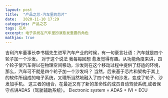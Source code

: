 ```yaml
---
layout: post
title:  "产品之芯-汽车里的芯片"
date:   2020-11-10 17:29
categories: 产品之芯
tags: 芯片
excerpt: 电子系统在汽车里扮演愈发重要的角色
mathjax: true
---
```


吉利汽车董事长李书福先生进军汽车产业的时候，有一句豪言壮语：汽车就是四个轮子加一个沙发。
对于这个说法 我每每回想 愈发觉得有趣。从功能角度来讲，四个轮子使汽车得以在物理空间移动，沙发则在这个移动过程中提供了舒适的环境，
那么，汽车可不就是四个轮子加一个沙发吗？
当然，后来基于芯片和架构于其上的软件所组成的电子系统，又理所当然地融入了四个轮子和沙发，变成了轮子、沙发加手机。
这三者的组合，在最近又有了新的革命性的成员自动驾驶系统,或者保守点讲ADAS（驾驶辅助系统）。
Electronic system = ADAS + IVI + ECU

